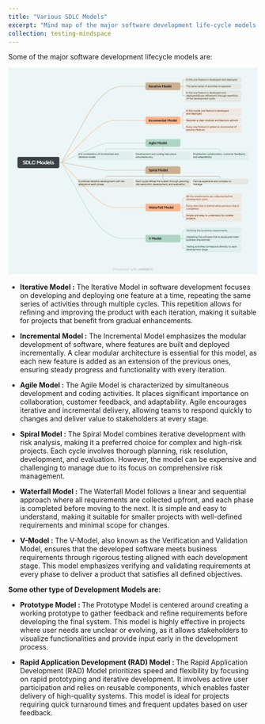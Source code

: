 ```yaml
---
title: "Various SDLC Models"
excerpt: "Mind map of the major software development life-cycle models."
collection: testing-mindspace
---
```


Some of the major software development lifecycle models are:

<img src='/images/new.jpeg' >


* <b>Iterative Model :</b> The Iterative Model in software development focuses on developing and deploying one feature at a time, repeating the same series of activities through multiple cycles. This repetition allows for refining and improving the product with each iteration, making it suitable for projects that benefit from gradual enhancements.

* <b> Incremental Model :</b> The Incremental Model emphasizes the modular development of software, where features are built and deployed incrementally. A clear modular architecture is essential for this model, as each new feature is added as an extension of the previous ones, ensuring steady progress and functionality with every iteration.

* <b>Agile Model :</b> The Agile Model is characterized by simultaneous development and coding activities. It places significant importance on collaboration, customer feedback, and adaptability. Agile encourages iterative and incremental delivery, allowing teams to respond quickly to changes and deliver value to stakeholders at every stage.

* <b> Spiral Model :</b> The Spiral Model combines iterative development with risk analysis, making it a preferred choice for complex and high-risk projects. Each cycle involves thorough planning, risk resolution, development, and evaluation. However, the model can be expensive and challenging to manage due to its focus on comprehensive risk management.

* <b> Waterfall Model :</b> The Waterfall Model follows a linear and sequential approach where all requirements are collected upfront, and each phase is completed before moving to the next. It is simple and easy to understand, making it suitable for smaller projects with well-defined requirements and minimal scope for changes.

* <b>V-Model :</b> The V-Model, also known as the Verification and Validation Model, ensures that the developed software meets business requirements through rigorous testing aligned with each development stage. This model emphasizes verifying and validating requirements at every phase to deliver a product that satisfies all defined objectives.


<b>Some other type of Development Models are: </b>

* <b>Prototype Model : </b> The Prototype Model is centered around creating a working prototype to gather feedback and refine requirements before developing the final system. This model is highly effective in projects where user needs are unclear or evolving, as it allows stakeholders to visualize functionalities and provide input early in the development process.

* <b>Rapid Application Development (RAD) Model : </b>The Rapid Application Development (RAD) Model prioritizes speed and flexibility by focusing on rapid prototyping and iterative development. It involves active user participation and relies on reusable components, which enables faster delivery of high-quality systems. This model is ideal for projects requiring quick turnaround times and frequent updates based on user feedback.